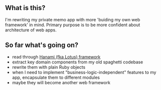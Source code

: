 ## What is this?

I'm rewriting my private memo app with more 'buiding my own web framework' in mind.
Primary purpose is to be more confident about architecture of web apps.

## So far what's going on?

* read through [Hanami (fka Lotus) framework](http://hanamirb.org/)
* extract key domain components from my old spaghetti codebase
* rewrite them with plain Ruby objects
* when I need to implement "business-logic-independent" features to my app, encapsulate them to different modules
* maybe they will become another web framework
